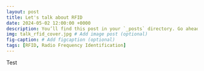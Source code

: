 ```yaml
---
layout: post
title: Let's talk about RFID
date: 2024-05-02 12:00:00 +0000
description: You’ll find this post in your `_posts` directory. Go ahead and edit it and re-build the site to see your changes. # Add post description (optional)
img: talk_rfid_cover.jpg # Add image post (optional)
fig-caption: # Add figcaption (optional)
tags: [RFID, Radio Frequency Identification]
---
```


Test
